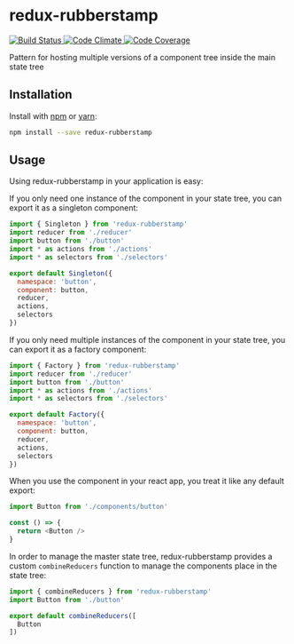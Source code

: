 # redux-rubberstamp
<a href="https://circleci.com/gh/mahaplatform/redux-rubberstamp">
  <img src="https://img.shields.io/circleci/project/mahaplatform/redux-rubberstamp.svg?maxAge=600" alt="Build Status" >
</a>
<a href="https://codeclimate.com/github/mahaplatform/redux-rubberstamp">
  <img src="https://img.shields.io/codeclimate/github/mahaplatform/redux-rubberstamp.svg?maxAge=600" alt="Code Climate" />
</a>
<a href="https://codeclimate.com/github/mahaplatform/redux-rubberstamp/coverage">
  <img src="https://img.shields.io/codeclimate/coverage/github/mahaplatform/redux-rubberstamp.svg?maxAge=600" alt="Code Coverage" />
</a>

Pattern for hosting multiple versions of a component tree inside the main state tree

## Installation
Install with [npm](http://npmjs.com) or [yarn](https://yarnpkg.com):

```sh
npm install --save redux-rubberstamp
```

## Usage
Using redux-rubberstamp in your application is easy:

If you only need one instance of the component in your state tree, you can export
it as a singleton component:
```javascript
import { Singleton } from 'redux-rubberstamp'
import reducer from './reducer'
import button from './button'
import * as actions from './actions'
import * as selectors from './selectors'

export default Singleton({
  namespace: 'button',
  component: button,
  reducer,
  actions,
  selectors
})
```

If you only need multiple instances of the component in your state tree, you can
export it as a factory component:
```javascript
import { Factory } from 'redux-rubberstamp'
import reducer from './reducer'
import button from './button'
import * as actions from './actions'
import * as selectors from './selectors'

export default Factory({
  namespace: 'button',
  component: button,
  reducer,
  actions,
  selectors
})
```

When you use the component in your react app, you treat it like any default export:
```javascript
import Button from './components/button'

const () => {
  return <Button />
}
```

In order to manage the master state tree, redux-rubberstamp provides a custom
`combineReducers` function to manage the components place in the state tree:
```javascript
import { combineReducers } from 'redux-rubberstamp'
import Button from './button'

export default combineReducers([
  Button
])
```
